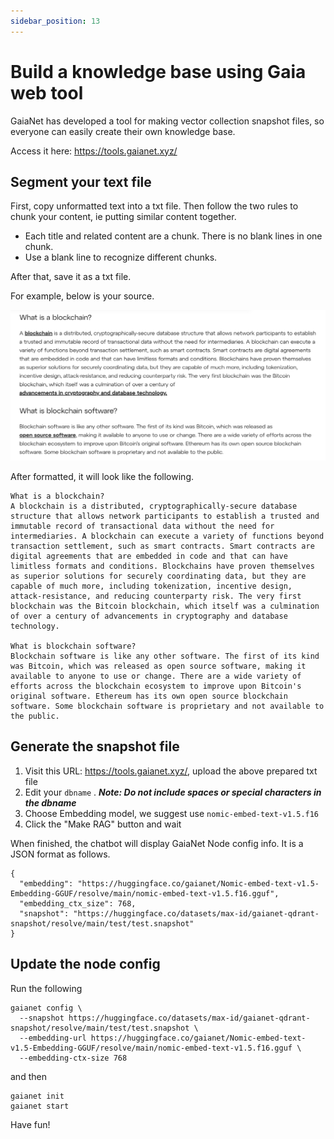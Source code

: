 ```yaml
---
sidebar_position: 13
---
```


# Build a knowledge base using Gaia web tool

GaiaNet has developed a tool for making vector collection snapshot files, so everyone can easily create their own knowledge base.

Access it here: https://tools.gaianet.xyz/

## Segment your text file

First, copy unformatted text into a txt file. Then follow the two rules to chunk your content, ie putting similar content together.

- Each title and related content are a chunk. There is no blank lines in one chunk.
- Use a blank line to recognize different chunks.

After that, save it as a txt file.

For example, below is your source.

![The input knowledge in a text file](web_tool_input.png)

After formatted, it will look like the following.

```
What is a blockchain?
A blockchain is a distributed, cryptographically-secure database structure that allows network participants to establish a trusted and immutable record of transactional data without the need for intermediaries. A blockchain can execute a variety of functions beyond transaction settlement, such as smart contracts. Smart contracts are digital agreements that are embedded in code and that can have limitless formats and conditions. Blockchains have proven themselves as superior solutions for securely coordinating data, but they are capable of much more, including tokenization, incentive design, attack-resistance, and reducing counterparty risk. The very first blockchain was the Bitcoin blockchain, which itself was a culmination of over a century of advancements in cryptography and database technology.

What is blockchain software?
Blockchain software is like any other software. The first of its kind was Bitcoin, which was released as open source software, making it available to anyone to use or change. There are a wide variety of efforts across the blockchain ecosystem to improve upon Bitcoin's original software. Ethereum has its own open source blockchain software. Some blockchain software is proprietary and not available to the public.
```

## Generate the snapshot file

1. Visit this URL: https://tools.gaianet.xyz/, upload the above prepared txt file
2. Edit your `dbname` . ***Note: Do not include spaces or special characters in the dbname***
3. Choose Embedding model, we suggest use `nomic-embed-text-v1.5.f16`
4. Click the "Make RAG" button and wait

When finished, the chatbot will display GaiaNet Node config info. It is a JSON format as follows.

```
{
  "embedding": "https://huggingface.co/gaianet/Nomic-embed-text-v1.5-Embedding-GGUF/resolve/main/nomic-embed-text-v1.5.f16.gguf",
  "embedding_ctx_size": 768,
  "snapshot": "https://huggingface.co/datasets/max-id/gaianet-qdrant-snapshot/resolve/main/test/test.snapshot"
}
```

## Update the node config

Run the following

```
gaianet config \
  --snapshot https://huggingface.co/datasets/max-id/gaianet-qdrant-snapshot/resolve/main/test/test.snapshot \
  --embedding-url https://huggingface.co/gaianet/Nomic-embed-text-v1.5-Embedding-GGUF/resolve/main/nomic-embed-text-v1.5.f16.gguf \
  --embedding-ctx-size 768
```

and then

```
gaianet init
gaianet start
```

Have fun!
